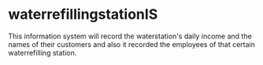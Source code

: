 # waterrefillingstationIS
This information system will record the waterstation's daily income and the names of their customers and also it recorded the employees of that certain waterrefilling station.
